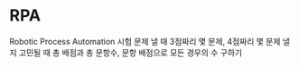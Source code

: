 # RPA
Robotic Process Automation
시험 문제 낼 때 3점짜리 몇 문제, 4점짜리 몇 문제 낼지 고민될 때
총 배점과 총 문항수, 문항 배점으로 모든 경우의 수 구하기
